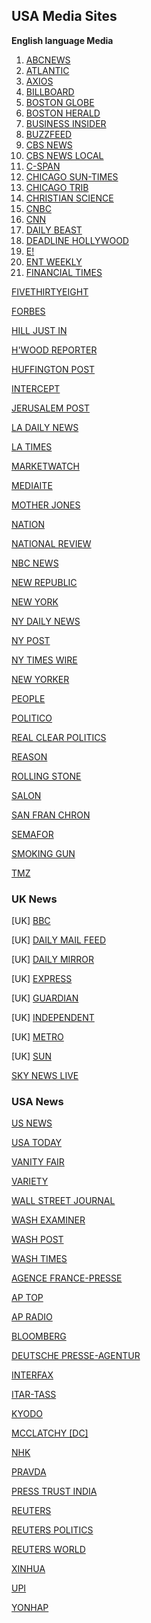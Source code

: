 ## USA Media Sites
**English language Media**

1. [ABCNEWS](http://www.abcnews.com)
2. [ATLANTIC](www.theatlantic.com)
3. [AXIOS](https://www.axios.com/)
4. [BILLBOARD](https://www.billboard.com)
5. [BOSTON GLOBE](http://www.boston.com)
6. [BOSTON HERALD](http://bostonherald.com/news)
7. [BUSINESS INSIDER](http://www.businessinsider.com/)
8. [BUZZFEED](http://www.buzzfeed.com/)
9. [CBS NEWS](http://www.cbsnews.com/)
10. [CBS NEWS LOCAL](https://www.cbsnews.com/cbslocal/)
11. [C-SPAN](https://www.c-span.org/)
12. [CHICAGO SUN-TIMES]()
13. [CHICAGO TRIB](http://www.chicagotribune.com/)
14. [CHRISTIAN SCIENCE](http://www.csmonitor.com/)
15. [CNBC](http://www.cnbc.com/)
16. [CNN](http://www.cnn.com/)
17. [DAILY BEAST](http://thedailybeast.com/)
18. [DEADLINE HOLLYWOOD](http://www.deadline.com/hollywood/)
19. [E!](http://www.eonline.com/index.jsp)
20. [ENT WEEKLY](http://www.ew.com/ew/)
21. [FINANCIAL TIMES](https://www.ft.com)

[FIVETHIRTYEIGHT](https://fivethirtyeight.com/)

[FORBES](http://www.forbes.com/)

[HILL JUST IN](http://thehill.com/news)

[H'WOOD REPORTER](http://www.hollywoodreporter.com/)

[HUFFINGTON POST](http://www.huffingtonpost.com/)

[INTERCEPT](https://firstlook.org/theintercept/)

[JERUSALEM POST](http://www.jpost.com/)

[LA DAILY NEWS](http://www.dailynewslosangeles.com/)

[LA TIMES](http://www.latimes.com/)

[MARKETWATCH](https://www.marketwatch.com/)

[MEDIAITE](https://www.mediaite.com)

[MOTHER JONES](http://www.motherjones.com/)

[NATION](http://www.thenation.com/)

[NATIONAL REVIEW](http://www.nationalreview.com/)

[NBC NEWS](http://www.nbcnews.com/)

[NEW REPUBLIC](http://www.thenewrepublic.com/)

[NEW YORK](http://nymag.com/)

[NY DAILY NEWS](http://www.nydailynews.com/)

[NY POST](http://www.nypost.com/)

[NY TIMES WIRE](http://www.nytimes.com/timeswire/)

[NEW YORKER](http://www.newyorker.com/)

[PEOPLE](http://www.newyorker.com/)

[POLITICO](http://www.politico.com/)

[REAL CLEAR POLITICS](http://realclearpolitics.com/)

[REASON](https://reason.org/)

[ROLLING STONE](http://www.rollingstone.com/)

[SALON](http://www.salon.com/)

[SAN FRAN CHRON](http://www.sfgate.com/chronicle/)

[SEMAFOR](https://www.semafor.com/)

[SMOKING GUN](http://thesmokinggun.com/)

[TMZ](http://www.tmz.com/)

### UK News
[UK] [BBC](www.bbc.com)

[UK] [DAILY MAIL FEED](http://www.dailymail.co.uk/news/headlines/index.html)

[UK] [DAILY MIRROR](http://www.mirror.co.uk/)

[UK] [EXPRESS](http://www.express.co.uk/)

[UK] [GUARDIAN](http://www.guardian.co.uk/world)

[UK] [INDEPENDENT](http://www.independent.co.uk/)

[UK] [METRO](https://metro.co.uk/)

[UK] [SUN](http://www.thesun.co.uk/)

[SKY NEWS LIVE](https://news.sky.com/watch-live)

### USA News
[US NEWS](http://www.usnews.com/usnews/home.htm)

[USA TODAY](http://www.usatoday.com/)

[VANITY FAIR](http://www.vanityfair.com/)

[VARIETY](http://www.variety.com/)

[WALL STREET JOURNAL](http://online.wsj.com/home-page)

[WASH EXAMINER](http://www.washingtonexaminer.com/)

[WASH POST](http://www.washingtonpost.com/)

[WASH TIMES](http://www.washingtontimes.com/)

[AGENCE FRANCE-PRESSE](http://www.france24.com/en/timeline/global/)

[AP TOP](https://apnews.com/)

[AP RADIO](http://player.streamguys.com/apnews/sgplayer/player.php)

[BLOOMBERG](http://www.bloomberg.com/?pid=20601087&sid=a0giIbmAzkss&pos=7)

[DEUTSCHE PRESSE-AGENTUR](http://www.dpa-international.com/news/international/)

[INTERFAX](http://www.interfax.com/news.asp)

[ITAR-TASS](http://www.itar-tass.com/en/)

[KYODO](https://english.kyodonews.net/)

[MCCLATCHY [DC]](http://www.mcclatchydc.com/)

[NHK](https://www3.nhk.or.jp/nhkworld/en/news/)

[PRAVDA](http://www.pravdareport.com/world/)

[PRESS TRUST INDIA](http://www.ptinews.com/)

[REUTERS](http://www.reuters.com/)

[REUTERS POLITICS](http://www.reuters.com/news/archive/politicsNews?date=today)

[REUTERS WORLD](http://www.reuters.com/news/archive/worldNews?date=today)

[XINHUA](http://www.xinhuanet.com/english/world/index.htm)

[UPI](http://www.upi.com/NewsTrack/)

[YONHAP](http://english.yonhapnews.co.kr/)
